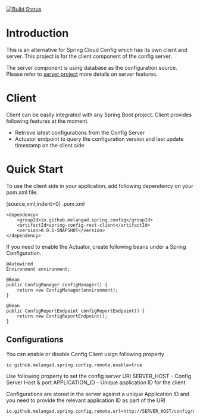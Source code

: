 [![Build Status](https://dev.azure.com/melanga0355/Spring%20Config%20Server/_apis/build/status/melangad.spring-config-rest-server?branchName=master)](https://dev.azure.com/melanga0355/Spring%20Config%20Server/_build/latest?definitionId=1&branchName=master)

# Introduction
This is an alternative for Spring Cloud Config which has its own client and server. This project is for the client component of the config server.

The server component is using database as the configuration source. Please refer to [server project](https://github.com/melangad/spring-config-rest-server) more details on server features.

# Client
Client can be easily integrated with any Spring Boot project. Client provides following features at the moment.

* Retrieve latest configurations from the Config Server
* Actuator endpoint to query the configuration version and last update timestamp on the client side

# Quick Start
To use the client side in your application, add following dependency on your pom.xml file.

[source,xml,indent=0]
.pom.xml
```
<dependency>
    <groupId>io.github.melangad.spring.config</groupId>
    <artifactId>spring-config-rest-client</artifactId>
    <version>0.0.1-SNAPSHOT</version>
</dependency>
```

If you need to enable the Actuator, create following beans under a Spring Configuration.

```
@Autowired
Environment environment;

@Bean
public ConfigManager configManager() {
    return new ConfigManager(environment);
}

@Bean
public ConfigReportEndpoint configReportEndpoint() {
    return new ConfigReportEndpoint();
}
```

## Configurations
You csn enable or disable Config Client usign following property
```
io.github.melangad.spring.config.remote.enable=true
```

Use following property to set the config server URI
SERVER_HOST - Config Server Host & port
APPLICATION_ID - Unique application ID for the client

Configurations are stored in the server against a unique Application ID and you need to provide the relevant application ID as part of the URI
```
io.github.melangad.spring.config.remote.url=http://SERVER_HOST/config/APPLICATION_ID
```


